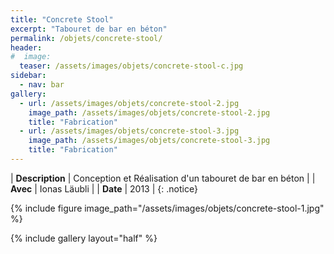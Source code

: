 ```yaml
---
title: "Concrete Stool"
excerpt: "Tabouret de bar en béton"
permalink: /objets/concrete-stool/
header:
#  image:
  teaser: /assets/images/objets/concrete-stool-c.jpg
sidebar:
  - nav: bar
gallery:
  - url: /assets/images/objets/concrete-stool-2.jpg
    image_path: /assets/images/objets/concrete-stool-2.jpg
    title: "Fabrication"
  - url: /assets/images/objets/concrete-stool-3.jpg
    image_path: /assets/images/objets/concrete-stool-3.jpg
    title: "Fabrication"
---
```


| **Description** | Conception et Réalisation d'un tabouret de bar en béton |
| **Avec** | Ionas Läubli |
| **Date** | 2013 |
{: .notice}

{% include figure image_path="/assets/images/objets/concrete-stool-1.jpg"  %}

{% include gallery layout="half" %}
